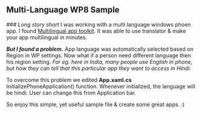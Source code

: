 ## Multi-Language WP8 Sample

_### Long story short_
I was working with a multi language windows phoen app. I found [Multilingual app toolkit](https://dev.windows.com/en-us/develop/multilingual-app-toolkit "Multilingual app toolkit"). It was able to use translator & make your app multilingual in minutes. 

_**But I found a problem.**_ App language was automatically selected based on Region in WP settings. Now what if a person need different language then his region setting. _For eg. here in India, many people use English in phone, but how they can tell that this particular app they want to access in Hindi._

To overcome this problem we edited **App.xaml.cs** InitializePhoneApplication() function. Whenever initialized, the language will be hindi. User can change this from Application bar.



So enjoy this simple, yet useful sample file & create some great apps. :)